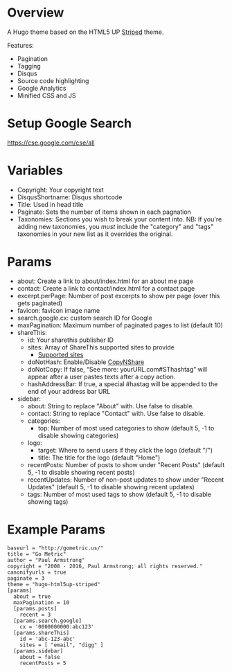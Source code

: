 Overview
========

A Hugo theme based on the HTML5 UP [Striped](https://html5up.net/striped)
theme.

Features:
* Pagination
* Tagging
* Disqus
* Source code highlighting
* Google Analytics
* Minified CSS and JS

Setup Google Search
===================

https://cse.google.com/cse/all

Variables
=========
* Copyright: Your copyright text
* DisqusShortname: Disqus shortcode
* Title: Used in head title
* Paginate: Sets the number of items shown in each pagnation
* Taxonomies: Sections you wish to break your content into. NB: If you're
  adding new taxonomies, you _must_ include the "category" and "tags"
  taxonomies in your new list as it overrides the original.

Params
======
* about: Create a link to about/index.html for an about me page
* contact: Create a link to contact/index.html for a contact page
* excerpt.perPage: Number of post excerpts to show per page (over this
  gets paginated)
* favicon: favicon image name
* search.google.cx: custom search ID for Google
* maxPagination: Maximum number of paginated pages to list (default 10)
* shareThis:
  * id: Your sharethis publisher ID
  * sites: Array of ShareThis supported sites to provide
    * [Supported sites](https://support.sharethis.com/hc/en-us/articles/218912477-Supported-Social-Sharing-Services-on-ShareThis)
  * doNotHash: Enable/Disable [CopyNShare](https://support.sharethis.com/hc/en-us/articles/217933478-How-to-Enable-and-Disable-CopyNShare)
  * doNotCopy: If false,  “See more: yourURL.com#SThashtag” will appear after a user pastes texts after a copy action.
  * hashAddressBar: If true, a special #hastag will be appended to the end of your address bar URL
* sidebar:
  * about: String to replace "About" with. Use false to disable.
  * contact: String to replace "Contact" with. Use false to disable.
  * categories:
    * top: Number of most used categories to show
      (default 5, -1 to disable showing categories)
  * logo:
    * target: Where to send users if they click the logo (default "/")
    * title: The title for the logo (default "Home")
  * recentPosts: Number of posts to show under "Recent Posts"
      (default 5, -1 to disable showing recent posts)
  * recentUpdates: Number of non-post updates to show under "Recent
      Updates"
      (default 5, -1 to disable showing recent updates)
  * tags: Number of most used tags to show
      (default 5, -1 to disable showing tags)

Example Params
==============

```
baseurl = "http://gometric.us/"
title = "Go Metric"
author = "Paul Armstrong"
copyright = "2008 - 2016, Paul Armstrong; all rights reserved."
canonifyurls = true
paginate = 3
theme = "hugo-html5up-striped"
[params]
  about = true
  maxPagination = 10
  [params.posts]
    recent = 3
  [params.search.google]
    cx = '0000000000:abc123'
  [params.shareThis]
    id = 'abc-123-abc'
    sites = [ "email", "digg" ]
  [params.sidebar]
    about = false
    recentPosts = 5
```
